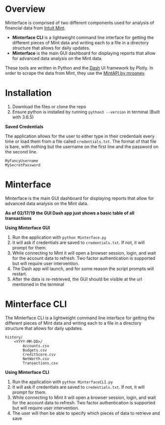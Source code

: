 # Overview

Minterface is comprised of two different components used for 
analysis of financial data from [Intuit Mint](https://www.mint.com/).

- **Minterface CLI** is a lightweight command line interface for getting the different pieces of Mint data
and writing each to a file in a directory structure that allows for daily updates.
- **Minterface** is the main GUI dashboard for displaying reports that allow
for advanced data analysis on the Mint data.

These tools are written in Python and the [Dash](https://plot.ly/products/dash/) UI framework by Plotly.
In order to scrape the data from Mint, they use the [MintAPI by mrooney](https://github.com/mrooney/mintapi). 


# Installation

1. Download the files or clone the repo
2. Ensure python is installed by running `python3 --version` in terminal (Built with 3.6.5)

**Saved Credentials**

The application allows for the user to either type in their credentials every time or
load them from a file called `credentials.txt`. 
The format of that file is bare, with nothing but the username on the first line and the password on the second line.

```
MyFancyUsername
MySecretPassword
``` 

# Minterface

Minterface is the main GUI dashboard for displaying reports that allow
for advanced data analysis on the Mint data.

**As of 02/17/19 the GUI Dash app just shows a basic table of all transactions**

**Using Minterface GUI**

1. Run the application with `python Minterface.py`
1. It will ask if credentials are saved to `credentials.txt`. If not, it will prompt for them.
1. While connecting to Mint it will open a browser session, login, and wait for the account data to refresh. 
Two factor authentication is supported but will require user intervention.
1. The Dash app will launch, and for some reason the script prompts will restart.
1. After the data is re-retrieved, the GUI should be visible at the url mentioned in the terminal

# Minterface CLI

The Minterface CLI is a lightweight command line interface for getting the different pieces of Mint data
and writing each to a file in a directory structure that allows for daily updates.

```
history/
    <YYYY-MM-DD>/
        Accounts.csv
        Budgets.csv
        CreditScore.csv
        NetWorth.csv
        Transactions.csv
```

**Using Minterface CLI**

1. Run the application with `python MinterfaceCLI.py`
1. It will ask if credentials are saved to `credentials.txt`. If not, it will prompt for them.
1. While connecting to Mint it will open a browser session, login, and wait for the account data to refresh. 
Two factor authentication is supported but will require user intervention.
1. The user will then be able to specify which pieces of data to retrieve and save
